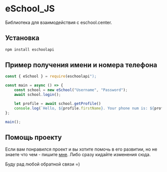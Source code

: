 # eSchool_JS
Библиотека для взаимодействия с eschool.center.

## Установка
```bash
npm install eschoolapi
```

## Пример получения имени и номера телефона
```js
const { eSchool } = require(eschoolapi");

const main = async () => {
    const school = new eSchool("Username", "Password");
    await school.login();

    let profile = await school.getProfile()
    console.log(`Hello, ${profile.firstName}. Your phone num is: ${profile.phoneMob}`)
};

main();
```

## Помощь проекту
Если вам понравился проект и вы хотите помочь в его развитии, но не знаете что чем - пишите [мне](https://t.me/mikhaillav). Либо сразу кидайте изменения сюда. 

Буду рад любой обратной связи =)
